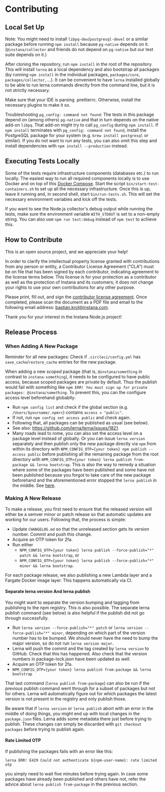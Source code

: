 # Contributing

## Local Set Up

Note: You might need to install `libpq-dev`/`postgresql-devel` or a similar package before running `npm install` because `pg-native` depends on it. (`@instana/collector` and friends do not depend on `pg-native` but our test suite depends on it.)

After cloning the repository, run `npm install` in the root of the repository. This will install `lerna` as a local dependency and also bootstrap all packages (by running `npm install` in the individual packages, `packages/core`, `packages/collector`, ...). It can be convenient to have `lerna` installed globally to be able to run lerna commands directly from the command line, but it is not strictly necessary.

Make sure that your IDE is parsing .prettierrc. Otherwise, install the necessary plugins to make it so.

Troubleshooting `pg_config: command not found`: The tests in this package depend on (among others) `pg-native` and that in turn depends on the native add-on `libpq`. That add-on might try to call `pg_config` during `npm install`. If `npm install` terminates with `pg_config: command not found`, install the PostgreSQL package for your system (e.g. `brew install postgresql` or similar). If you do not want to run any tests, you can also omit this step and install dependencies with `npm install --production` instead.

## Executing Tests Locally

Some of the tests require infrastructure components (databases etc.) to run locally. The easiest way to run all required components locally is to use Docker and on top of this [Docker Compose](https://docs.docker.com/compose/). Start the script `bin/start-test-containers.sh` to set up all the necessary infrastructure. Once this is up, leave it running and, in second shell, start `bin/run-tests.sh`. This will set the necessary environment variables and kick off the tests.

If you want to see the Node.js collector's debug output while running the tests, make sure the environment variable `WITH_STDOUT` is set to a non-empty string. You can also use `npm run test:debug` instead of `npm test` to achieve this.

## How to Contribute

This is an open source project, and we appreciate your help!

In order to clarify the intellectual property license granted with contributions from any person or entity, a Contributor License Agreement ("CLA") must be on file that has been signed by each contributor, indicating agreement to the license terms below. This license is for your protection as a contributor as well as the protection of Instana and its customers; it does not change your rights to use your own contributions for any other purpose.

Please print, fill out, and sign the [contributor license agreement](https://github.com/instana/nodejs-sensor/raw/main/misc/instana-nodejs-cla-individual.pdf). Once completed, please scan the document as a PDF file and email to the following email address: bastian.krol@instana.com.

Thank you for your interest in the Instana Node.js project!

## Release Process

### When Adding A New Package

Reminder for all new packages: Check if `.circleci/config.yml` has `save_cache`/`restore_cache` entries for the new package.

When adding a new _scoped_ package (that is, `@instana/something` in contrast to `instana-something`), it needs to be configured to have public access, because scoped packages are private by default. Thus the publish would fail with something like `npm ERR! You must sign up for private packages: @instana/something`. To prevent this, you can the configure access level beforehand globablly:

* Run `npm config list` and check if the global section (e.g. `/Users/$yourname/.npmrc`) contains `access = "public"`.
* If not, run `npm config set access public` and check again.
* Following that, all packages can be published as usual (see below).
* See also: https://github.com/lerna/lerna/issues/1821.
* Many roads lead to rome, you can also set the access level on a package level instead of globally. Or you can issue `lerna version` separately and then publish only the new package directly via `npm` from within its directory with `NPM_CONFIG_OTP={your token} npm publish --access public` before publishing all the remaining package from the root directory with `NPM_CONFIG_OTP={your token} lerna publish from-package && lerna bootstrap`. This is also the way to remedy a situation where some of the packages have been published and some have not been published because you forgot to take care of the new package beforehand and the aforementioned error stopped the `lerna publish` in the middle. See [here](#separate-lerna-version-and-lerna-publish).

### Making A New Release

To make a release, you first need to ensure that the released version will either be a semver minor or patch release so that automatic updates are working for our users. Following that, the process is simple:

- Update `CHANGELOG.md` so that the unreleased section gets its version number. Commit and push this change.
- Acquire an OTP token for 2fa.
- Run either
    - `NPM_CONFIG_OTP={your token} lerna publish --force-publish="*" patch && lerna bootstrap`, or
    - `NPM_CONFIG_OTP={your token} lerna publish --force-publish="*" minor && lerna bootstrap`.

For each package release, we also publishing a new Lambda layer and a Fargate Docker image layer. This happens automatically via CI.

#### Separate lerna version And lerna publish

You might want to separate the version bumping and tagging from publishing to the npm registry. This is also possible. The separate lerna publish command (see below) is also helpful if the publish did not go through successfully.

- Run `lerna version --force-publish="*" patch` or `lerna version --force-publish="*" minor`, depending on which part of the version number has to be bumped. We should never have the need to bump the major version, so do not run `lerna version major`.
- Lerna will push the commit and the tag created by `lerna version` to GitHub. Check that this has happened. Also check that the version numbers in package-lock.json have been updated as well.
- Acquire an OTP token for 2fa.
- `NPM_CONFIG_OTP={your token} lerna publish from-package && lerna bootstrap`

That last command (`lerna publish from-package`) can also be run if the previous publish command went through for a subset of packages but not for others. Lerna will automatically figure out for which packages the latest version is not present in the registry and only publish those.

Be aware that if `lerna version` or `lerna publish` abort with an error in the middle of doing things, you might end up with local changes in the `package.json` files. Lerna adds some metadata there just before trying to publish. These changes can simply be discarded with `git checkout packages` before trying to publish again.

#### Rate Limited OTP

If publishing the packages fails with an error like this:

```
lerna ERR! E429 Could not authenticate ${npm-user-name}: rate limited otp
```

you simply need to wait five minutes before trying again. In case some packages have already been published and others have not, refer the advice about `lerna publish from-package` in the previous section.

